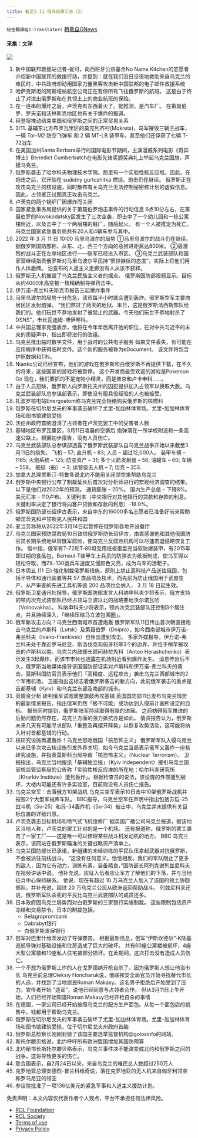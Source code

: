 ```yaml
---
title: 截至3.11 俄乌战事汇总（2）
---
```

`秘密翻譯組G-Translators` [轉載自GNews](https://gnews.org/zh-hans/2144067/)

#### 采集：文洋
![](https://assets.gnews.org/wp-content/uploads/2022/03/a53ed5f3-8efd-44cc-a5db-8cf97bfa899d-2.jpg)
1. 新中国联邦救援站记者-妮可，向西班牙公益基金No Name Kitchen的志愿者介绍新中国联邦的救援行动，并提到：就在我们没日没夜地救助来自乌克兰的难民时，中共政府却动用国家力量黑客攻击新中国联邦的电子邮件救援系统
2. 哈萨克斯坦的阿斯塔纳航空公司正在暂停所有飞往俄罗斯的航班。
这是由于终止了对进出俄罗斯和在其领土上的商业航班的保险。
3. 在一连串的爆炸之后，卢茨克有东西着火了。据推测，是汽车厂。
在第聂伯罗、罗夫诺和沃林斯克地区也有关于爆炸的报道。
4. 拜登将推动结束美国和俄罗斯之间的正常贸易关系
5. 3/11. 基辅东北方布罗瓦里区的莫克列齐村(Mokrets)，乌军摧毁三辆主战车，一辆 Tor-M2 防空飞弹车 和 2 辆 MT-LB 装甲车，甚至他们还俘获了七辆 T-72战车
6. 在美国加州Santa Barbara举行的国际电影节期间，主演漫威系列电影《奇异博士》Benedict Cumberbatch在电影先锋奖颁奖典礼上举起乌克兰国旗，声援乌克兰。
7. 俄罗斯袭击了哈尔科夫物理技术学院。那里有一个实验性核反应堆。因此，在炮击之后，它开始在 sudidny gurtozhitka 燃烧。炮击仍在继续。
俄罗斯正在攻击乌克兰的核设施，同时散布有关乌克兰无法控制秘密核计划的虚假信息。因此，占领者正试图真正攻击乌克兰。
8. 卢茨克的两个锅炉厂因爆炸而关闭
9. 国家紧急事务局提供的关于第聂伯罗炮击事件的行动信息
6点10分左右，在第聂伯罗的Novokodatsky区发生了三次空袭，即击中了一个幼儿园和一栋公寓楼附近，以及击中了一个两层楼的鞋厂，随后起火。
有一个人被推定为死亡。乌克兰国家紧急事务局共有20人和4辆车参与其中。
10. 2022 年 3 月 11 日 10:00 马里乌波尔的局势
①马里乌波尔的战斗仍在继续。 据俄罗斯国防部称，从东、北、西三个方向的总推进距离达800米。
②最激烈的战斗正在左岸地区进行——联军已经进入市区。
③乌克兰武装部队和国家营继续指责俄罗斯对马里乌波尔平民持“愤世嫉俗的态度”，实际上将他们用作人体盾牌。 沿宣布的人道主义走廊没有人从该市获释。
11. 俄罗斯无人机摧毁了乌克兰民族主义者的据点。
俄罗斯国防部视频显示。目标从约4000米高空被一枚精确制导弹药击中。
12. 伊万诺-弗兰科夫斯克市报告三起爆炸事件
13. 马里乌波尔的局势十分危急，该市每半小时就会遭到轰炸。俄罗斯空军主要向居民区发射炮弹。
“我们熬过了两天的地狱、末日，这是俄罗斯法西斯部队给我们的。他们玩世不恭地发射了被禁止的武器。今天他们玩世不恭地射杀了DSNS”，市长瓦迪姆-博伊琴科。
14. 中共国总理李克强表示，他将在今年年后离开他的职位，在对中共习近平的未来的质疑声中，指出即将进行的改组。
15. 乌克兰推出临时数字文件，用于战时的公共电子服务
如果文件丢失，有可能在应用程序中获得临时文件。这个新的服务被称为єDocument。
该文件将包含护照数据和TIN。
16. Niantic公司已经宣布，他们的游戏在俄罗斯和白俄罗斯不再提供下载，在不久的将来，这些国家的游戏将被暂停。
这个开发商最受欢迎的游戏是Pokemon Go
现在，我们要抓的不是宠物小精灵，而是普京和卢卡申科……。
17. 由于人员短缺，俄罗斯人向罗斯托夫州的囚犯提供加入占领军以换取大赦。乌克兰武装部队总参谋部表示，即使没有服兵役经验的人也被接受。
18. 扎波罗核电站Energoatom称乌克兰完全拒绝购买俄罗斯的核燃料
19. 俄罗斯在切尔尼戈夫的军事袭击破坏了尤里-加加林体育场。尤里-加加林体育场和图书馆建筑受损
20. 沃伦州政府首脑澄清了占领者在卢茨克罢工中的受害者人数
21. 基辅地区布罗瓦里区，3月11日凌晨的空袭后
炮弹落在一所学校附近和一条高速公路上。根据初步报告，没有人员伤亡。
22. 乌克兰武装部队总参谋部透露了俄罗斯武装部队自乌克兰战争开始以来截至3月11日的损失。
飞机 – 57;
直升机 – 83;
人员 – 超过12,000人。
装甲车辆 – 1165;
火炮系统 – 125;
防空资产 – 31;
多个火箭发射器 – 58;
油罐车 – 60;
车辆 – 558。
舰艇（船） – 3;
运营级无人机 – 7;
坦克 – 353.
23. 加拿大总理贾斯汀-特鲁多说北约不能用关闭领空来帮助乌克兰
24. 俄罗斯中央银行公布了制裁延长后首次对分析师进行的宏观经济调查的结果。以下是他们对2022年的预测。
通货膨胀 – 20%。
国内生产总值 – 下降8%。
美元汇率 – 110卢布。
关键利率（中央银行对其他银行的贷款和存款的利息。关键利率决定了银行将向客户贷款和存款的利息）–18.9%。
25. 俄罗斯国防部长绍伊古表示，来自中东的16000多名志愿者已准备好前来帮助顿涅茨克和卢甘斯克人民共和国
26. 麦当劳称将从2022年3月14日起暂停在俄罗斯各地开设餐厅
27. 乌克兰国家预防腐败局10日致信俄罗斯防长绍伊古，由衷感谢他和其他俄国防官员长期系统地纵容俄军腐败，使乌克兰反腐败机构可以尽速击退侵略恢复工作。
信中指，俄军有T-72和T-80坦克用纸板蛋盘充当软防爆装甲，有2015年即过期的食品包，Barnaul-T装甲车上兵员的防弹衣为纸板制成，使乌军得以轻松夺取，而ZIL-130运兵车速度又慢颜色又亮，成为乌军的活靶子。
28. 日本周五 (11 日) 強化制裁俄罗斯措施，原則上禁止高科技产品送往俄国，包括半导体和通讯装置等共 57 类品项及技术，而先前为防止俄国用于武器生产、从严审查的先进工具机等逾 200 品项也会纳入， 3 月 18 日起生效。
29. 俄罗斯卫星通讯社报导，俄罗斯国防部发言人科纳申科夫少将表示，俄方支持的顿内次克武装部队已经占领马立波以北的战略要地沃尔诺瓦哈（Volnovakha）。
科纳申科夫少将表示，顿内次克武装部队还控制3个居住点，并且持续深入，「继续压缩马立波包围圈」。
30. 俄军新攻击方向？乌克兰西南城市首遭炮轰
俄罗斯军队11日传出首次朝直接炮击乌克兰的卢斯科（Lutsk）及第聂伯罗（Dnipro），如今西南部城市伊万诺-弗兰科夫（Ivano-Frankivsk）也传出遭到攻击。
多家外媒报导，伊万诺-弗兰科夫处于靠近罗马尼亚、斯洛伐克和匈牙利等3个的边界，并位于稍早被攻击的卢斯科以南。乌克兰内政部长顾问赫拉先科（Anton Herashchenko）表示发生3起爆炸，而该市市长也透露在机场附近看到爆炸发生。
消息传出后不久，俄罗斯当地媒体报导该国国防部证实对卢斯科和伊万诺-弗兰科夫的袭击。莫斯科国防官员表示他们「高精度、远程攻击」袭击乌克兰西部城市的2个军用机场。
卫报指出这标志着俄罗斯袭击的新方向，此前俄军袭击的重点是首都基辅（Kyiv）和乌克兰东部及南部的城市。
31. 英情资分析 研判俄军试图重整旗鼓再攻基辅
英国国防部11日发布乌克兰情势的最新情资报告，指出俄军仍然「极不可能」成功达到入侵前计画所设定的目标。
报告同时提到，俄罗斯陆军持续取得有限的进展。
之前妨碍俄军推进的后勤问题仍然存在，乌克兰方面的强力抵抗亦是如此。
情资报告认为，俄罗斯未来几天有可能寻求部队「重整及再摆开阵势」以恢复攻势活动，这可能将纳入针对首都基辅的行动。
32. 核研究设施再遭轰炸！乌克兰怒呛俄国「核恐怖主义」
俄罗斯军队入侵乌克兰以来已多次攻击核设施引发外界关切，如今乌克兰当局表示俄军又轰炸一座核研究设施，并指责莫斯科当局导致「核恐怖主义」（Nuclear Terrorism）。
卫报指出，乌克兰当地报纸「基辅独立报」（Kyiv Independent）援引乌克兰国家核监管监察局的公告称「实验性核反应堆的所在地：哈尔科夫研究所（Kharkiv Institute）遭到轰炸」。根据检查员的说法，该设施的外部遭到破坏，大楼内可能还有许多实验室，目前则没有人员伤亡报告。
33. 乌克兰空军：击落俄方10架战机
乌克兰空军表示10日击中10架俄罗斯战机并摧毁2个大型军械库车队。
BBC报导，乌克兰空军在声明中指出包括苏恺-25战斗机（Su-25）和苏-34轰炸机（Su-34）被击中，乌克兰并未提供有关目标位置的详细讯息。
34. 卢茨克袭击目标机场和喷气式飞机维修厂
据英国广播公司乌克兰报道，据该地区当地人称，卢茨克的罢工针对的是一个机场。
还有报道称，俄罗斯的罢工袭击了一家工厂——这是唯一可以修理某些战斗机发动机的地方。
BBC 乌克兰表示，该网站在俄罗斯瞄准的关键战略资产清单上。
35. 乌克兰国防部长已承诺，新组建的未经训练的平民队伍拿起武器对抗俄罗斯，不会被派往前线战斗。
“这没有任何意义。恰恰相反。我们的军队阻止了更多的敌人，因为它有动力，训练有素，装备精良，”国防部长阿列克谢列兹尼科夫在视频讲话中说。
他补充说，应征入伍者应让军方了解他们的下落，并与当地征兵中心保持联系。
他说，现在有超过 10 万乌克兰人加入了该国的领土防御部队，并补充说，超过 20 万乌克兰公民从欧洲返回帮助战斗。
列兹尼科夫还说，俄罗斯军队杀死的平民比乌克兰武装部队的成员还多。
36. 日本政府因乌克兰局势而对白俄罗斯的三家银行实施制裁。
这些限制包括资产冻结和交易禁令。日本的制裁包括。
    - Belagroprombank
    - Dabrabyt银行
    - 白俄罗斯发展银行
37. 俄军对巴里什维茨发动了导弹袭击。
根据最新信息，俄军“伊斯坎德尔”-K陆基巡航导弹对基础设施和住房造成了巨大的破坏。
共有60座公寓楼被损坏，4座大型公寓楼和10座私人住宅被部分损坏。在此期间，这次打击没有造成人员伤亡。
38. 一个不想为俄罗斯工作的人在戈罗德纳开枪自杀了。因为俄罗斯人想让他当市长
乌克兰前总理Oleksiy Honcharuk说，俄联邦安全局官员开始寻找替代市长的人选，并找到了当地居民Roman Makasy。这名男子拒绝后开始受到了压力。宣传者开始 “造谣”，说他已经同意与占领者合作。 但从3月11日上午开始，人们已经开始知道Roman Makasy已经开枪自杀的事情
39. 在德国，一家公司已经开始按照乌克兰的配方生产面包。从每一个面包店的销售中，钱都用于帮助乌克兰。
40. 俄罗斯在切尔尼戈夫的军事袭击破坏了尤里-加加林体育场。尤里-加加林体育场和图书馆建筑受损，位于切尔尼戈夫州政府首脑
41. 俄罗斯总检察长刚刚封锁了该国主要选举监督机构@golosinfo的网站。
42. 斯托尔滕贝格说，北约呼吁所有欧洲盟国增加其国防预算
43. 北约秘书长斯托尔滕贝格表示，乌克兰事件决不能演变成北约和俄罗斯之间的战争，这将导致更多的伤亡。
44. 联合国表示，自2月24日以来，来自乌克兰的难民总人数超过250万人
45. 克罗地亚总理安德烈-普兰科维奇说，落在克罗地亚的无人机来自匈牙利领空和罗马尼亚的领空
46. 参议院批准了一项136亿美元的紧急军事和人道主义援助计划。


 

免责声明：本文内容仅代表作者个人观点，平台不承担任何法律风险。

- [ROL Foundation](https://rolfoundation.org/)
- [ROL Society](https://rolsociety.org/)
- [Terms of use](https://gnews.org/terms-of-use-3/)
- [Privacy Policy](https://gnews.org/privacy-policy/)
